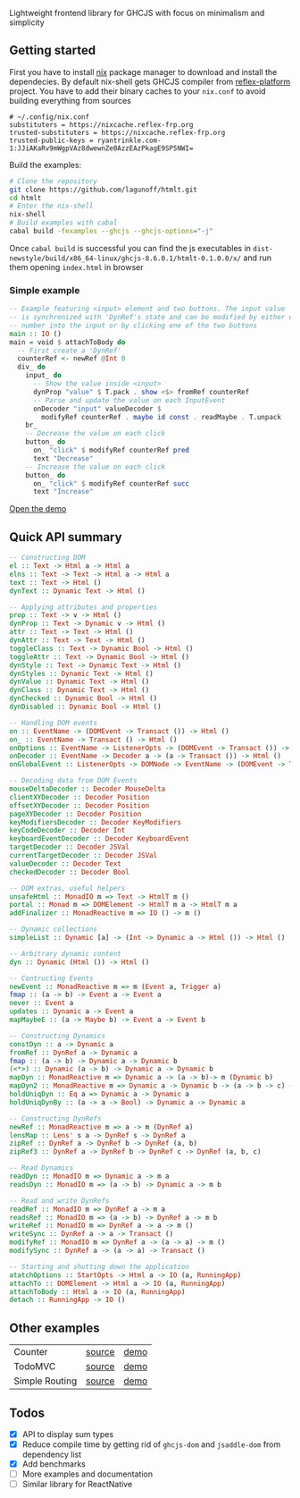
Lightweight frontend library for GHCJS with focus on minimalism and
simplicity

## Getting started

First you have to install [nix](https://nixos.org/download.html)
package manager to download and install the dependecies. By default
nix-shell gets GHCJS compiler from
[reflex-platform](https://github.com/reflex-frp/reflex-platform)
project. You have to add their binary caches to your `nix.conf` to
avoid building everything from sources

```
# ~/.config/nix.conf
substituters = https://nixcache.reflex-frp.org
trusted-substituters = https://nixcache.reflex-frp.org
trusted-public-keys = ryantrinkle.com-1:JJiAKaRv9mWgpVAz8dwewnZe0AzzEAzPkagE9SP5NWI=
```

Build the examples:
```sh
# Clone the repository
git clone https://github.com/lagunoff/htmlt.git
cd htmlt
# Enter the nix-shell
nix-shell
# Build examples with cabal
cabal build -fexamples --ghcjs --ghcjs-options="-j"
```
Once `cabal build` is successful you can find the js executables in
`dist-newstyle/build/x86_64-linux/ghcjs-8.6.0.1/htmlt-0.1.0.0/x/` and run them opening `index.html` in browser

### Simple example

```haskell
-- Example featuring <input> element and two buttons. The input value
-- is synchronized with 'DynRef's state and can be modified by either entering a
-- number into the input or by clicking one of the two buttons
main :: IO ()
main = void $ attachToBody do
  -- First create a 'DynRef'
  counterRef <- newRef @Int 0
  div_ do
    input_ do
      -- Show the value inside <input>
      dynProp "value" $ T.pack . show <$> fromRef counterRef
      -- Parse and update the value on each InputEvent
      onDecoder "input" valueDecoder $
        modifyRef counterRef . maybe id const . readMaybe . T.unpack
    br_
    -- Decrease the value on each click
    button_ do
      on_ "click" $ modifyRef counterRef pred
      text "Decrease"
    -- Increase the value on each click
    button_ do
      on_ "click" $ modifyRef counterRef succ
      text "Increase"
```
[Open the demo](https://lagunoff.github.io/htmlt-counter/)

## Quick API summary

```hs
-- Constructing DOM
el :: Text -> Html a -> Html a
elns :: Text -> Text -> Html a -> Html a
text :: Text -> Html ()
dynText :: Dynamic Text -> Html ()

-- Applying attributes and properties
prop :: Text -> v -> Html ()
dynProp :: Text -> Dynamic v -> Html ()
attr :: Text -> Text -> Html ()
dynAttr :: Text -> Text -> Html ()
toggleClass :: Text -> Dynamic Bool -> Html ()
toggleAttr :: Text -> Dynamic Bool -> Html ()
dynStyle :: Text -> Dynamic Text -> Html ()
dynStyles :: Dynamic Text -> Html ()
dynValue :: Dynamic Text -> Html ()
dynClass :: Dynamic Text -> Html ()
dynChecked :: Dynamic Bool -> Html ()
dynDisabled :: Dynamic Bool -> Html ()

-- Handling DOM events
on :: EventName -> (DOMEvent -> Transact ()) -> Html ()
on_ :: EventName -> Transact () -> Html ()
onOptions :: EventName -> ListenerOpts -> (DOMEvent -> Transact ()) -> Html ()
onDecoder :: EventName -> Decoder a -> (a -> Transact ()) -> Html ()
onGlobalEvent :: ListenerOpts -> DOMNode -> EventName -> (DOMEvent -> Transact ()) -> Html ()

-- Decoding data from DOM Events
mouseDeltaDecoder :: Decoder MouseDelta
clientXYDecoder :: Decoder Position
offsetXYDecoder :: Decoder Position
pageXYDecoder :: Decoder Position
keyModifiersDecoder :: Decoder KeyModifiers
keyCodeDecoder :: Decoder Int
keyboardEventDecoder :: Decoder KeyboardEvent
targetDecoder :: Decoder JSVal
currentTargetDecoder :: Decoder JSVal
valueDecoder :: Decoder Text
checkedDecoder :: Decoder Bool

-- DOM extras, useful helpers
unsafeHtml :: MonadIO m => Text -> HtmlT m ()
portal :: Monad m => DOMElement -> HtmlT m a -> HtmlT m a
addFinalizer :: MonadReactive m => IO () -> m ()

-- Dynamic collections
simpleList :: Dynamic [a] -> (Int -> Dynamic a -> Html ()) -> Html ()

-- Arbitrary dynamic content
dyn :: Dynamic (Html ()) -> Html ()

-- Contructing Events
newEvent :: MonadReactive m => m (Event a, Trigger a)
fmap :: (a -> b) -> Event a -> Event a
never :: Event a
updates :: Dynamic a -> Event a
mapMaybeE :: (a -> Maybe b) -> Event a -> Event b

-- Constructing Dynamics
constDyn :: a -> Dynamic a
fromRef :: DynRef a -> Dynamic a
fmap :: (a -> b) -> Dynamic a -> Dynamic b
(<*>) :: Dynamic (a -> b) -> Dynamic a -> Dynamic b
mapDyn :: MonadReactive m => Dynamic a -> (a -> b)-> m (Dynamic b)
mapDyn2 :: MonadReactive m => Dynamic a -> Dynamic b -> (a -> b -> c) -> m (Dynamic c)
holdUniqDyn :: Eq a => Dynamic a -> Dynamic a
holdUniqDynBy :: (a -> a -> Bool) -> Dynamic a -> Dynamic a

-- Constructing DynRefs
newRef :: MonadReactive m => a -> m (DynRef a)
lensMap :: Lens' s a -> DynRef s -> DynRef a
zipRef :: DynRef a -> DynRef b -> DynRef (a, b)
zipRef3 :: DynRef a -> DynRef b -> DynRef c -> DynRef (a, b, c)

-- Read Dynamics
readDyn :: MonadIO m => Dynamic a -> m a
readsDyn :: MonadIO m => (a -> b) -> Dynamic a -> m b

-- Read and write DynRefs
readRef :: MonadIO m => DynRef a -> m a
readsRef :: MonadIO m => (a -> b) -> DynRef a -> m b
writeRef :: MonadIO m => DynRef a -> a -> m ()
writeSync :: DynRef a -> a -> Transact ()
modifyRef :: MonadIO m => DynRef a -> (a -> a) -> m ()
modifySync :: DynRef a -> (a -> a) -> Transact ()

-- Starting and shutting down the application
atatchOptions :: StartOpts -> Html a -> IO (a, RunningApp)
attachTo :: DOMElement -> Html a -> IO (a, RunningApp)
attachToBody :: Html a -> IO (a, RunningApp)
detach :: RunningApp -> IO ()
```

## Other examples

<table>
  <tbody>
    <tr>
      <td>Counter</td>
      <td><a href=./examples/counter/counter.hs target=_blank>source</a></td>
      <td><a href=https://lagunoff.github.io/htmlt-counter/ target=_blank>demo<a></td>
    </tr>
    <tr>
      <td>TodoMVC</td>
      <td><a href=./examples/todomvc/todomvc.hs target=_blank>source</a></td>
      <td><a href=https://lagunoff.github.io/htmlt-todomvc/ target=_blank>demo<a></td>
    </tr>
    <tr>
      <td>Simple Routing</td>
      <td><a href=./examples/simple-routing/simple-routing.hs target=_blank>source</a></td>
      <td><a href=https://lagunoff.github.io/htmlt-simple-routing/ target=_blank>demo<a></td>
    </tr>
  </tbody>
</table>

## Todos
 - [x] API to display sum types
 - [x] Reduce compile time by getting rid of `ghcjs-dom` and
       `jsaddle-dom` from dependency list
 - [x] Add benchmarks
 - [ ] More examples and documentation
 - [ ] Similar library for ReactNative
